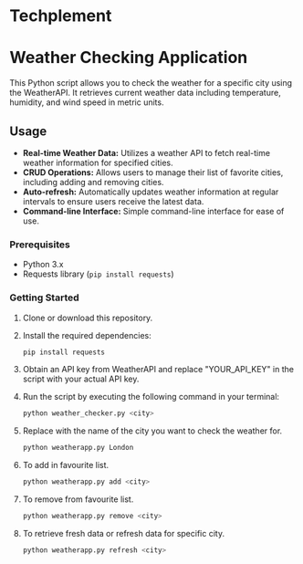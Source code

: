 # Techplement
# Weather Checking Application

This Python script allows you to check the weather for a specific city using the WeatherAPI. It retrieves current weather data including temperature, humidity, and wind speed in metric units.

## Usage

- **Real-time Weather Data:** Utilizes a weather API to fetch real-time weather information for specified cities.
- **CRUD Operations:** Allows users to manage their list of favorite cities, including adding and removing cities.
- **Auto-refresh:** Automatically updates weather information at regular intervals to ensure users receive the latest data.
- **Command-line Interface:** Simple command-line interface for ease of use.

### Prerequisites

- Python 3.x
- Requests library (`pip install requests`)

### Getting Started

1. Clone or download this repository.

2. Install the required dependencies:
   ```sh
   pip install requests

1. Obtain an API key from WeatherAPI and replace "YOUR_API_KEY" in the script with your actual API key.

2. Run the script by executing the following command in your terminal:

   ```sh
   python weather_checker.py <city>

3. Replace <city> with the name of the city you want to check the weather for.

    ```sh
    python weatherapp.py London

4. To add <city> in favourite list.
     ```sh
    python weatherapp.py add <city>

5. To remove <city> from favourite list.
     ```sh
    python weatherapp.py remove <city>

6. To retrieve fresh data or refresh data for specific city.
     ```sh
    python weatherapp.py refresh <city>

